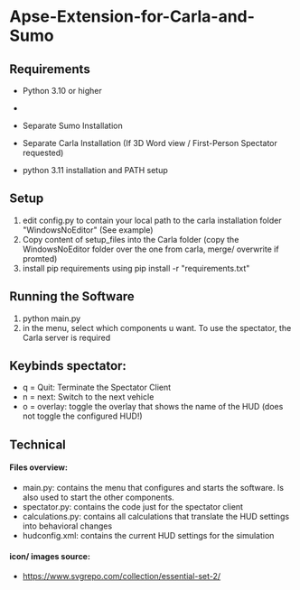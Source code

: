 # Apse-Extension-for-Carla-and-Sumo

## Requirements
* Python 3.10 or higher
* 

* Separate Sumo Installation
* Separate Carla Installation (If 3D Word view / First-Person Spectator requested)
* python 3.11 installation and PATH setup

## Setup


1. edit config.py to contain your local path to the carla installation folder "WindowsNoEditor" (See example)
2. Copy content of setup_files into the Carla folder (copy the WindowsNoEditor folder over the one from carla, merge/ overwrite if promted)
3. install pip requirements using pip install -r "requirements.txt"

## Running the Software


1. python main.py
2. in the menu, select which components u want. To use the spectator, the Carla server is required

## Keybinds spectator:

* q = Quit: Terminate the Spectator Client
* n = next: Switch to the next vehicle
* o = overlay: toggle the overlay that shows the name of the HUD (does not toggle the configured HUD!)

## Technical

#### Files overview:

* main.py: contains the menu that configures and starts the software. Is also used to start the other components.
* spectator.py: contains the code just for the spectator client
* calculations.py: contains all calculations that translate the HUD settings into behavioral changes
* hudconfig.xml: contains the current HUD settings for the simulation

#### icon/ images source:

* https://www.svgrepo.com/collection/essential-set-2/


